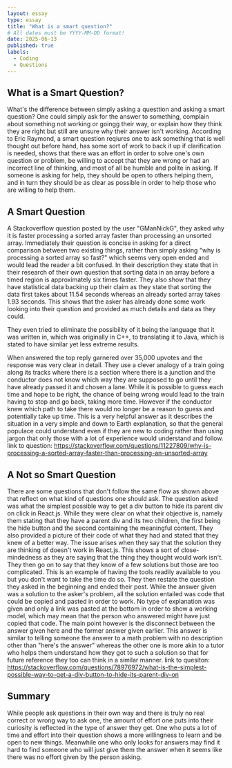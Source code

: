 ```yaml
---
layout: essay
type: essay
title: "What is a smart question?"
# All dates must be YYYY-MM-DD format!
date: 2025-06-13
published: true
labels:
  - Coding
  - Questions
---
```




## What is a Smart Question?

What's the difference between simply asking a questtion and asking a smart question? One could simply ask for the answer to something, complain about something not working or goingg their way, or explain how they think they are right but still are unsure why their answer isn't working. According to Eric Raymond, a smart question reqiures one to ask something that is well thought out before hand, has some sort of work to back it up if clarification is needed, shows that there was an effort in order to solve one's own question or problem, be willing to accept that they are wrong or had an incorrect line of thinking, and most of all be humble and polite in asking. If someone is asking for help, they should be open to others helping them, and in turn they should be as clear as possible in order to help those who are willing to help them.

## A Smart Question

A Stackoverflow question posted by the user "GManNickG", they asked why it is faster processing a sorted array faster than processing an unsorted array. Immediately their question is concise in asking for a direct comparison between two existing things, rather than simply asking "why is processing a sorted array so fast?" which seems very open ended and would lead the reader a bit confused. In their description they state that in their research of their own question that sorting data in an array before a timed region is approximately six times faster. They also show that they have statistical data backing up their claim as they state that sorting the data first takes about 11.54 seconds whereas an already sorted array takes 1.93 seconds. This shows that the asker has already done some work looking into their question and provided as much details and data as they could. 


They even tried to eliminate the possibility of it being the language that it was written in, which was originally in C++, to translating it to Java, which is stated to have similar yet less extreme results. 


When answered the top reply garnered over 35,000 upvotes and the response was very clear in detail. They use a clever analogy of a train going along its tracks where there is a section where there is a junction and the conductor does not know which way they are supposed to go until they have already passed it and chosen a lane. While it is possible to guess each time and hope to be right, the chance of being wrong would lead to the train having to stop and go back, taking more time. However if the conductor knew which path to take there would no longer be a reason to guess and potentially take up time. This is a very helpful answer as it describes the situation in a very simple and down to Earth explanation, so that the general populace could understand even if they are new to coding rather than using jargon that only those with a lot of experience would understand and follow.
link to question: https://stackoverflow.com/questions/11227809/why-is-processing-a-sorted-array-faster-than-processing-an-unsorted-array 

## A Not so Smart Question

There are some questions that don't follow the same flow as shown above that reflect on what kind of questions one should ask. The question asked was what the simplest possible way to get a div button to hide its parent div on click in React.js. While they were clear on what their objective is, namely them stating that they have a parent div and its two children, the first being the hide button and the second containing the meaningful content. They also provided a picture of their code of what they had and stated that they knew of a better way. The issue arises when they say that the solution they are thinking of doesn't work in React.js. This shows a sort of close-mindedness as they are saying that the thing they thought would work isn't. They then go on to say that they know of a few solutions but those are too complicated. This is an example of having the tools readily available to you but you don't want to take the time do so. They then restate the question they asked in the beginning and ended their post. While the answer given was a solution to the asker's problem, all the solution entailed was code that could be copied and pasted in order to work. No type of explanation was given and only a link was pasted at the bottom in order to show a working model, which may mean that the person who answered might have just copied that code. The main point however is the disconnect between the answer given here and the former answer given earlier. This answer is similar to telling someone the answer to a math problem with no description other than "here's the answer" whereas the other one is more akin to a tutor who helps them understand how they got to such a solution so that for future reference they too can think in a similar manner.
link to quesiton: https://stackoverflow.com/questions/78976972/what-is-the-simplest-possible-way-to-get-a-div-button-to-hide-its-parent-div-on

## Summary

While people ask questions in their own way and there is truly no real correct or wrong way to ask one, the amount of effort one puts into their curiosity is reflected in the type of answer they get. One who puts a lot of time and effort into their question shows a more willingness to learn and be open to new things. Meanwhile one who only looks for answers may find it hard to find someone who will just give them the answer when it seems like there was no effort given by the person asking.
